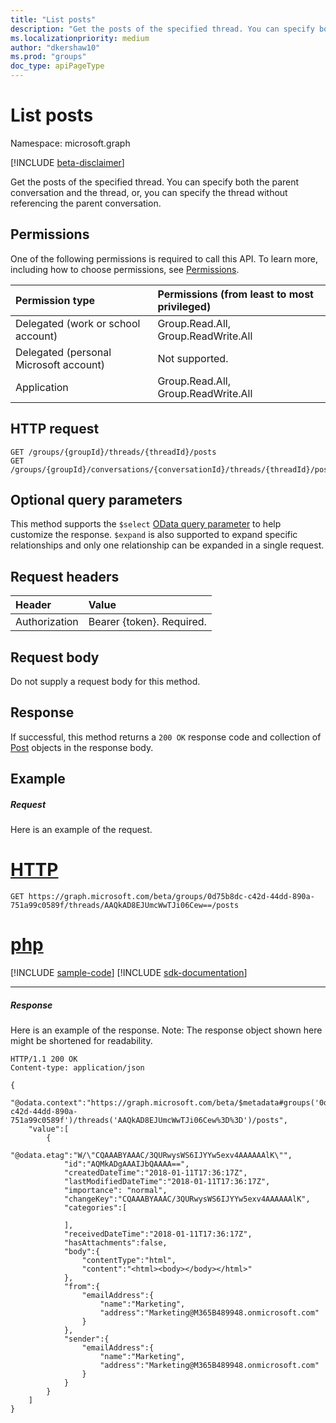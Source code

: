 ```yaml
---
title: "List posts"
description: "Get the posts of the specified thread. You can specify both the parent conversation and the thread, or, "
ms.localizationpriority: medium
author: "dkershaw10"
ms.prod: "groups"
doc_type: apiPageType
---
```


# List posts

Namespace: microsoft.graph

[!INCLUDE [beta-disclaimer](../../includes/beta-disclaimer.md)]

Get the posts of the specified thread. You can specify both the parent conversation and the thread, or, 
you can specify the thread without referencing the parent conversation.

## Permissions
One of the following permissions is required to call this API. To learn more, including how to choose permissions, see [Permissions](/graph/permissions-reference).

|Permission type      | Permissions (from least to most privileged)              |
|:--------------------|:---------------------------------------------------------|
|Delegated (work or school account) | Group.Read.All, Group.ReadWrite.All    |
|Delegated (personal Microsoft account) | Not supported.    |
|Application | Group.Read.All, Group.ReadWrite.All |

## HTTP request
<!-- { "blockType": "ignored" } -->
```http
GET /groups/{groupId}/threads/{threadId}/posts
GET /groups/{groupId}/conversations/{conversationId}/threads/{threadId}/posts

```
## Optional query parameters
This method supports the `$select` [OData query parameter](/graph/query-parameters) to help customize the response. `$expand` is also supported to expand specific relationships and only one relationship can be expanded in a single request.

## Request headers
| Header       | Value |
|:---------------|:--------|
| Authorization  | Bearer {token}. Required.  |

## Request body
Do not supply a request body for this method.

## Response

If successful, this method returns a `200 OK` response code and collection of [Post](../resources/post.md) objects in the response body.
## Example
##### Request
Here is an example of the request.

# [HTTP](#tab/http)
<!-- {
  "blockType": "request",
  "name": "get_posts"
}-->
```msgraph-interactive
GET https://graph.microsoft.com/beta/groups/0d75b8dc-c42d-44dd-890a-751a99c0589f/threads/AAQkAD8EJUmcWwTJi06Cew==/posts
```

# [php](#tab/php)
[!INCLUDE [sample-code](../includes/snippets/php/get-posts-php-snippets.md)]
[!INCLUDE [sdk-documentation](../includes/snippets/snippets-sdk-documentation-link.md)]

---

##### Response
Here is an example of the response. Note: The response object shown here might be shortened for readability.
<!-- {
  "blockType": "response",
  "truncated": true,
  "@odata.type": "microsoft.graph.post",
  "isCollection": true
} -->
```http
HTTP/1.1 200 OK
Content-type: application/json

{
    "@odata.context":"https://graph.microsoft.com/beta/$metadata#groups('0d75b8dc-c42d-44dd-890a-751a99c0589f')/threads('AAQkAD8EJUmcWwTJi06Cew%3D%3D')/posts",
    "value":[
        {
            "@odata.etag":"W/\"CQAAABYAAAC/3QURwysWS6IJYYw5exv4AAAAAAlK\"",
            "id":"AQMkADgAAAIJbQAAAA==",
            "createdDateTime":"2018-01-11T17:36:17Z",
            "lastModifiedDateTime":"2018-01-11T17:36:17Z",
            "importance": "normal",
            "changeKey":"CQAAABYAAAC/3QURwysWS6IJYYw5exv4AAAAAAlK",
            "categories":[

            ],
            "receivedDateTime":"2018-01-11T17:36:17Z",
            "hasAttachments":false,
            "body":{
                "contentType":"html",
                "content":"<html><body></body></html>"
            },
            "from":{
                "emailAddress":{
                    "name":"Marketing",
                    "address":"Marketing@M365B489948.onmicrosoft.com"
                }
            },
            "sender":{
                "emailAddress":{
                    "name":"Marketing",
                    "address":"Marketing@M365B489948.onmicrosoft.com"
                }
            }
        }
    ]
}

```

<!-- uuid: 8fcb5dbc-d5aa-4681-8e31-b001d5168d79
2015-10-25 14:57:30 UTC -->
<!--
{
  "type": "#page.annotation",
  "description": "List posts",
  "keywords": "",
  "section": "documentation",
  "tocPath": "",
  "suppressions": [
  ]
}
-->
